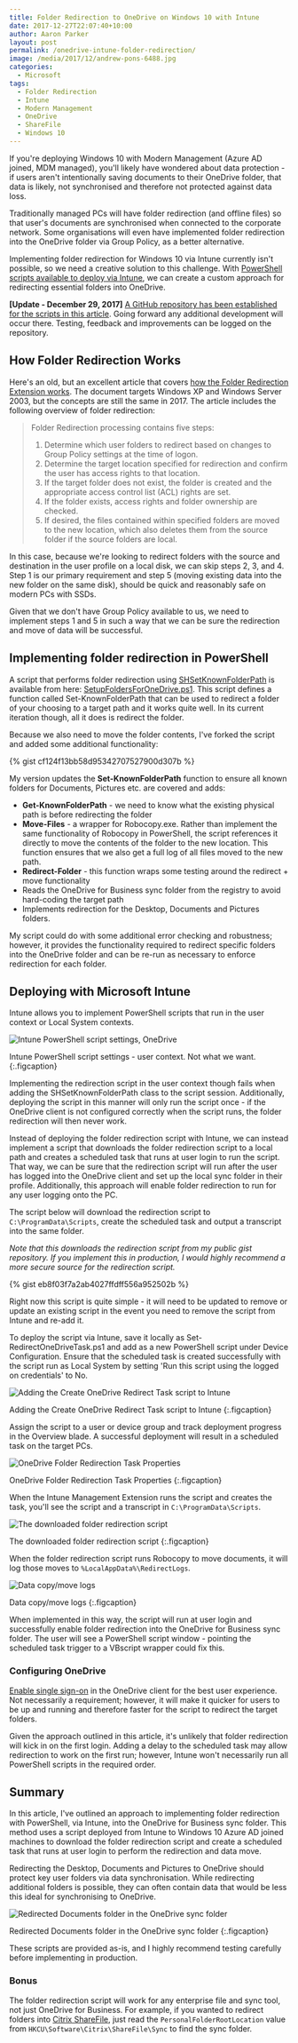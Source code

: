 ```yaml
---
title: Folder Redirection to OneDrive on Windows 10 with Intune
date: 2017-12-27T22:07:40+10:00
author: Aaron Parker
layout: post
permalink: /onedrive-intune-folder-redirection/
image: /media/2017/12/andrew-pons-6488.jpg
categories:
  - Microsoft
tags:
  - Folder Redirection
  - Intune
  - Modern Management
  - OneDrive
  - ShareFile
  - Windows 10
---
```


If you're deploying Windows 10 with Modern Management (Azure AD joined, MDM managed), you'll likely have wondered about data protection - if users aren't intentionally saving documents to their OneDrive folder, that data is likely, not synchronised and therefore not protected against data loss.

Traditionally managed PCs will have folder redirection (and offline files) so that user's documents are synchronised when connected to the corporate network. Some organisations will even have implemented folder redirection into the OneDrive folder via Group Policy, as a better alternative.

Implementing folder redirection for Windows 10 via Intune currently isn't possible, so we need a creative solution to this challenge. With [PowerShell scripts available to deploy via Intune](https://docs.microsoft.com/en-us/intune/intune-management-extension), we can create a custom approach for redirecting essential folders into OneDrive.

**[Update - December 29, 2017]** [A GitHub repository has been established for the scripts in this article](https://github.com/aaronparker/intune/tree/master/Folder-Redirection). Going forward any additional development will occur there. Testing, feedback and improvements can be logged on the repository.

## How Folder Redirection Works

Here's an old, but an excellent article that covers [how the Folder Redirection Extension works](https://technet.microsoft.com/en-us/library/cc787939). The document targets Windows XP and Windows Server 2003, but the concepts are still the same in 2017. The article includes the following overview of folder redirection:

> Folder Redirection processing contains five steps:
> 
>   1. Determine which user folders to redirect based on changes to Group Policy settings at the time of logon.
>   2. Determine the target location specified for redirection and confirm the user has access rights to that location.
>   3. If the target folder does not exist, the folder is created and the appropriate access control list (ACL) rights are set.
>   4. If the folder exists, access rights and folder ownership are checked.
>   5. If desired, the files contained within specified folders are moved to the new location, which also deletes them from the source folder if the source folders are local.

In this case, because we're looking to redirect folders with the source and destination in the user profile on a local disk, we can skip steps 2, 3, and 4. Step 1 is our primary requirement and step 5 (moving existing data into the new folder on the same disk), should be quick and reasonably safe on modern PCs with SSDs.

Given that we don't have Group Policy available to us, we need to implement steps 1 and 5 in such a way that we can be sure the redirection and move of data will be successful.

## Implementing folder redirection in PowerShell

A script that performs folder redirection using [SHSetKnownFolderPath](https://msdn.microsoft.com/en-us/library/windows/desktop/bb762249) is available from here: [SetupFoldersForOneDrive.ps1](https://gist.github.com/semenko/49a28675e4aae5c8be49b83960877ac5). This script defines a function called Set-KnownFolderPath that can be used to redirect a folder of your choosing to a target path and it works quite well. In its current iteration though, all it does is redirect the folder.

Because we also need to move the folder contents, I've forked the script and added some additional functionality:

{% gist cf124f13bb58d95342707527900d307b %}

My version updates the **Set-KnownFolderPath** function to ensure all known folders for Documents, Pictures etc. are covered and adds:

* **Get-KnownFolderPath** - we need to know what the existing physical path is before redirecting the folder
* **Move-Files** - a wrapper for Robocopy.exe. Rather than implement the same functionality of Robocopy in PowerShell, the script references it directly to move the contents of the folder to the new location. This function ensures that we also get a full log of all files moved to the new path.
* **Redirect-Folder** - this function wraps some testing around the redirect + move functionality
* Reads the OneDrive for Business sync folder from the registry to avoid hard-coding the target path
* Implements redirection for the Desktop, Documents and Pictures folders.

My script could do with some additional error checking and robustness; however, it provides the functionality required to redirect specific folders into the OneDrive folder and can be re-run as necessary to enforce redirection for each folder.

## Deploying with Microsoft Intune

Intune allows you to implement PowerShell scripts that run in the user context or Local System contexts.

![Intune PowerShell script settings, OneDrive]({{site.baseurl}}/media/2017/12/ScriptSettings.png)

Intune PowerShell script settings - user context. Not what we want.
{:.figcaption}

Implementing the redirection script in the user context though fails when adding the SHSetKnownFolderPath class to the script session. Additionally, deploying the script in this manner will only run the script once - if the OneDrive client is not configured correctly when the script runs, the folder redirection will then never work.

Instead of deploying the folder redirection script with Intune, we can instead implement a script that downloads the folder redirection script to a local path and creates a scheduled task that runs at user login to run the script. That way, we can be sure that the redirection script will run after the user has logged into the OneDrive client and set up the local sync folder in their profile. Additionally, this approach will enable folder redirection to run for any user logging onto the PC.

The script below will download the redirection script to `C:\ProgramData\Scripts`, create the scheduled task and output a transcript into the same folder.

_Note that this downloads the redirection script from my public gist repository. If you implement this in production, I would highly recommend a more secure source for the redirection script._

{% gist eb8f03f7a2ab4027ffdff556a952502b %}

Right now this script is quite simple - it will need to be updated to remove or update an existing script in the event you need to remove the script from Intune and re-add it.

To deploy the script via Intune, save it locally as Set-RedirectOneDriveTask.ps1 and add as a new PowerShell script under Device Configuration. Ensure that the scheduled task is created successfully with the script run as Local System by setting 'Run this script using the logged on credentials' to No.

![Adding the Create OneDrive Redirect Task script to Intune]({{site.baseurl}}/media/2017/12/CreateOneDriveRedirectTask.png)

Adding the Create OneDrive Redirect Task script to Intune
{:.figcaption}

Assign the script to a user or device group and track deployment progress in the Overview blade. A successful deployment will result in a scheduled task on the target PCs.

![OneDrive Folder Redirection Task Properties]({{site.baseurl}}/media/2017/12/RedirectTaskProperties.png)

OneDrive Folder Redirection Task Properties
{:.figcaption}

When the Intune Management Extension runs the script and creates the task, you'll see the script and a transcript in `C:\ProgramData\Scripts`.

![The downloaded folder redirection script]({{site.baseurl}}/media/2017/12/Scripts.png)

The downloaded folder redirection script
{:.figcaption}

When the folder redirection script runs Robocopy to move documents, it will log those moves to `%LocalAppData%\RedirectLogs`.

![Data copy/move logs]({{site.baseurl}}/media/2017/12/RedirectLogs.png)

Data copy/move logs
{:.figcaption}

When implemented in this way, the script will run at user login and successfully enable folder redirection into the OneDrive for Business sync folder. The user will see a PowerShell script window - pointing the scheduled task trigger to a VBscript wrapper could fix this.

### Configuring OneDrive

[Enable single sign-on](https://osddeployment.dk/2017/12/18/how-to-silently-configure-onedrive-for-business-with-intune/) in the OneDrive client for the best user experience. Not necessarily a requirement; however, it will make it quicker for users to be up and running and therefore faster for the script to redirect the target folders.

Given the approach outlined in this article, it's unlikely that folder redirection will kick in on the first login. Adding a delay to the scheduled task may allow redirection to work on the first run; however, Intune won't necessarily run all PowerShell scripts in the required order.

## Summary

In this article, I've outlined an approach to implementing folder redirection with PowerShell, via Intune, into the OneDrive for Business sync folder. This method uses a script deployed from Intune to Windows 10 Azure AD joined machines to download the folder redirection script and create a scheduled task that runs at user login to perform the redirection and data move.

Redirecting the Desktop, Documents and Pictures to OneDrive should protect key user folders via data synchronisation. While redirecting additional folders is possible, they can often contain data that would be less this ideal for synchronising to OneDrive.

![Redirected Documents folder in the OneDrive sync folder]({{site.baseurl}}/media/2017/12/RedirectedDocumentsFolder.png)

Redirected Documents folder in the OneDrive sync folder
{:.figcaption}

These scripts are provided as-is, and I highly recommend testing carefully before implementing in production.

### Bonus

The folder redirection script will work for any enterprise file and sync tool, not just OneDrive for Business. For example, if you wanted to redirect folders into [Citrix ShareFile](https://www.citrix.com/products/sharefile/), just read the `PersonalFolderRootLocation` value from `HKCU\Software\Citrix\ShareFile\Sync` to find the sync folder.
